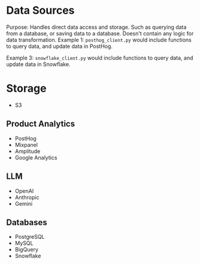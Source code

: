 # Data Sources
Purpose: Handles direct data access and storage. Such as querying data from a database, or saving data to a database.
Doesn't contain any logic for data transformation.
Example 1:
`posthog_client.py` would include functions to query data, and update data in PostHog.

Example 3:
`snowflake_client.py` would include functions to query data, and update data in Snowflake.

# Storage
- S3 

## Product Analytics
- PostHog
- Mixpanel
- Amplitude
- Google Analytics

## LLM
- OpenAI
- Anthropic
- Gemini

## Databases
- PostgreSQL
- MySQL
- BigQuery
- Snowflake